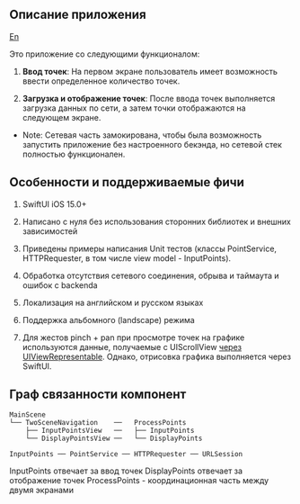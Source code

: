 ## Описание приложения

[En](README.md)

Это приложение со следующими функционалом:

1. **Ввод точек**: На первом экране пользователь имеет возможность ввести определенное количество точек.

2. **Загрузка и отображение точек**: После ввода точек выполняется загрузка данных по сети, а затем точки отображаются на следующем экране.

- Note: Сетевая часть замокирована, чтобы была возможность запустить приложение без настроенного бекэнда, но сетевой стек полностью функционален.
 

## Особенности и поддерживаемые фичи

1. SwiftUI iOS 15.0+

2. Написано с нуля без использования сторонних библиотек и внешних зависимостей

3. Приведены примеры написания Unit тестов (классы PointService, HTTPRequester, в том числе view model - InputPoints). 

4. Обработка отсутствия сетевого соединения, обрыва и таймаута и ошибок с backendа

5. Локализация на английском и русском языках

6. Поддержка альбомного (landscape) режима

7. Для жестов pinch + pan при просмотре точек на графике используются данные, получаемые с UIScrollView [через UIViewRepresentable](DisplayPointsView/HorizontalPanPinch.swift). Однако, отрисовка графика выполняется через SwiftUI.


## Граф связанности компонент

```
MainScene
└── TwoSceneNavigation    ──   ProcessPoints
    ├── InputPointsView   ──   ├── InputPoints 
    └── DisplayPointsView ──   └── DisplayPoints

InputPoints ── PointService ── HTTPRequester ── URLSession
```

InputPoints отвечает за ввод точек
DisplayPoints отвечает за отображение точек
ProcessPoints - координационная часть между двумя экранами

